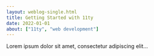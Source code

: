 ```yaml
---
layout: weblog-single.html
title: Getting Started with 11ty
date: 2022-01-01
about: ["11ty", "web development"]
---
```


Lorem ipsum dolor sit amet, consectetur adipiscing elit...
